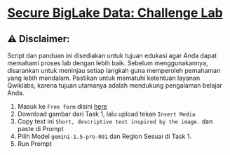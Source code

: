 # [Secure BigLake Data: Challenge Lab](https://www.cloudskillsboost.google/focuses/64458?parent=catalog)

## ⚠️ **Disclaimer:**
Script dan panduan ini disediakan untuk tujuan edukasi agar Anda dapat memahami proses lab dengan lebih baik. Sebelum menggunakannya, disarankan untuk meninjau setiap langkah guna memperoleh pemahaman yang lebih mendalam. Pastikan untuk mematuhi ketentuan layanan Qwiklabs, karena tujuan utamanya adalah mendukung pengalaman belajar Anda.

1. Masuk ke `Free form` disini [here](https://console.cloud.google.com/vertex-ai/studio/freeform)
2. Download gambar dari Task 1, lalu upload tekan `Insert Media`
3. Copy text ini `Short, descriptive text inspired by the image.` dan paste di Prompt
4. Pilih Model `gemini-1.5-pro-001` dan Region Sesuai di Task 1.
5. Run Prompt
